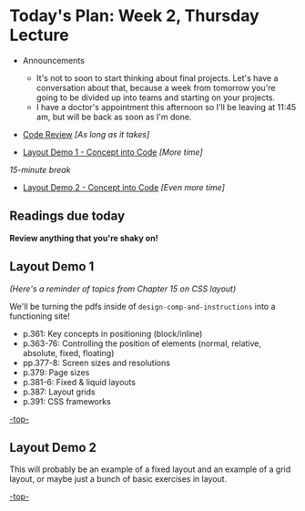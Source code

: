 <a id="top"></a>
# Today's Plan: Week 2, Thursday Lecture

- Announcements
  - It's not to soon to start thinking about final projects. Let's have a conversation about that, because a week from tomorrow you're going to be divided up into teams and starting on your projects.
  - I have a doctor's appointment this afternoon so I'll be leaving at 11:45 am, but will be back as soon as I'm done.

- [Code Review](#codereview) *[As long as it takes]*

- [Layout Demo 1 - Concept into Code](#layout1) *[More time]*

*15-minute break*

- [Layout Demo 2 - Concept into Code](#layout2) *[Even more time]*

## Readings due today

**Review anything that you're shaky on!**

<a id="layout1"></a>
## Layout Demo 1

*(Here's a reminder of topics from Chapter 15 on CSS layout)*

We'll be turning the pdfs inside of `design-comp-and-instructions` into a functioning site!

- p.361: Key concepts in positioning (block/inline)
- p.363-76: Controlling the position of elements (normal, relative, absolute, fixed, floating)
- pp.377-8: Screen sizes and resolutions
- p.379: Page sizes
- p.381-6: Fixed & liquid layouts
- p.387: Layout grids
- p.391: CSS frameworks

[-top-](#top)

<a id="layout2"></a>
## Layout Demo 2

This will probably be an example of a fixed layout and an example of a grid layout, or maybe just a bunch of basic exercises in layout.

[-top-](#top)
